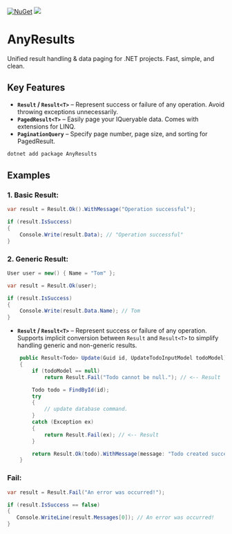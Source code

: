 <a href="https://www.nuget.org/packages/AnyResults/" target="_blank"><img src="https://img.shields.io/nuget/v/AnyResults.svg" alt="NuGet" /></a>
<a href="https://www.nuget.org/packages/AnyResults" target="_blank"><img src="https://img.shields.io/nuget/dt/AnyResults"/></a>
# AnyResults

Unified result handling & data paging for .NET projects. Fast, simple, and clean.

## Key Features

- **`Result` / `Result<T>`** – Represent success or failure of any operation. Avoid throwing exceptions unnecessarily.
- **`PagedResult<T>`** – Easily page your IQueryable data. Comes with extensions for LINQ.
- **`PaginationQuery`** – Specify page number, page size, and sorting for PagedResult.

```bash
dotnet add package AnyResults
```

## Examples
### 1. Basic Result:
```csharp
var result = Result.Ok().WithMessage("Operation successful");

if (result.IsSuccess)
{
    Console.Write(result.Data); // "Operation successful"
}
```
### 2. Generic Result:
```csharp
User user = new() { Name = "Tom" };

var result = Result.Ok(user);

if (result.IsSuccess)
{
    Console.Write(result.Data.Name); // Tom
}
```
- **`Result` / `Result<T>`** – Represent success or failure of any operation. Supports implicit conversion between `Result` and `Result<T>` to simplify handling generic and non-generic results.
```csharp
    public Result<Todo> Update(Guid id, UpdateTodoInputModel todoModel)
    {
        if (todoModel == null)
            return Result.Fail("Todo cannot be null."); // <-- Result

        Todo todo = FindById(id);
        try
        {
            // update database command.
        }
        catch (Exception ex)
        {
            return Result.Fail(ex); // <-- Result
        }

        return Result.Ok(todo).WithMessage(message: "Todo created successfully!"); // <-- Result
    }
```


### Fail:
```csharp
var result = Result.Fail("An error was occurred!");

if (result.IsSuccess == false)
{
   Console.WriteLine(result.Messages[0]); // An error was occurred!
}
```

